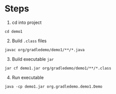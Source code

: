 # Steps

1. cd into project
```shell
cd demo1
```

2. Build `.class` files
```shell
javac org/gradledemo/demo1/**/*.java
```

3. Build executable `jar`
```shell
jar cf demo1.jar org/gradledemo/demo1/**/*.class
```

4. Run executable
```shell
java -cp demo1.jar org.gradledemo.demo1.Demo 
```
